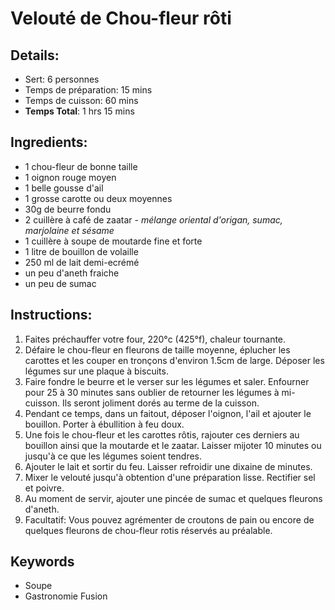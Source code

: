 # Velouté de Chou-fleur rôti

## Details:
* Sert: 6 personnes
* Temps de préparation: 15 mins
* Temps de cuisson: 60 mins
* **Temps Total**: 1 hrs 15 mins

## Ingredients:
* 1 chou-fleur de bonne taille
* 1 oignon rouge moyen
* 1 belle gousse d'ail
* 1 grosse carotte ou deux moyennes
* 30g de beurre fondu
* 2 cuillère à café de zaatar - *mélange oriental d'origan, sumac, marjolaine et sésame*
* 1 cuillère à soupe de moutarde fine et forte
* 1 litre de bouillon de volaille
* 250 ml de lait demi-ecrémé
* un peu d'aneth fraiche
* un peu de sumac

## Instructions:
1. Faites préchauffer votre four, 220°c (425°f), chaleur tournante.
1. Défaire le chou-fleur en fleurons de taille moyenne, éplucher les carottes et les couper en tronçons d'environ 1.5cm de large. Déposer les légumes sur une plaque à biscuits.
1. Faire fondre le beurre et le verser sur les légumes et saler. Enfourner pour 25 à 30 minutes sans oublier de retourner les légumes à mi-cuisson. Ils seront joliment dorés au terme de la cuisson.
1. Pendant ce temps, dans un faitout, déposer l'oignon, l'ail et ajouter le bouillon. Porter à ébullition à feu doux.
1. Une fois le chou-fleur et les carottes rôtis, rajouter ces derniers au bouillon ainsi que la moutarde et le zaatar. Laisser mijoter 10 minutes ou jusqu'à ce que les légumes soient tendres.
1. Ajouter le lait et sortir du feu. Laisser refroidir une dixaine de minutes.
1. Mixer le velouté jusqu'à obtention d'une préparation lisse. Rectifier sel et poivre.
1. Au moment de servir, ajouter une pincée de sumac et quelques fleurons d'aneth.
1. Facultatif: Vous pouvez agrémenter de croutons de pain ou encore de quelques fleurons de chou-fleur rotis réservés au préalable.

## Keywords
* Soupe
* Gastronomie Fusion